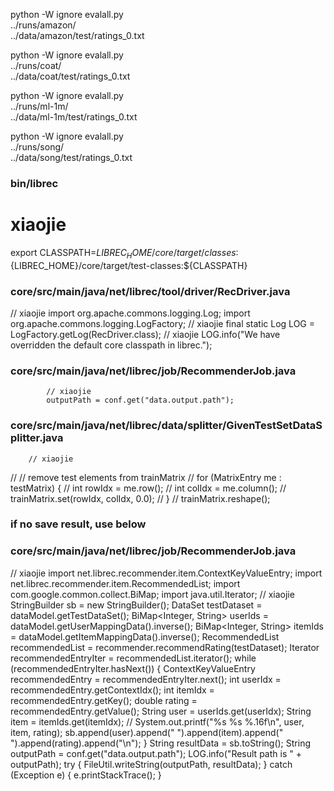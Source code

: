 python -W ignore evalall.py \
  ../runs/amazon/ \
  ../data/amazon/test/ratings_0.txt

python -W ignore evalall.py \
  ../runs/coat/ \
  ../data/coat/test/ratings_0.txt

python -W ignore evalall.py \
  ../runs/ml-1m/ \
  ../data/ml-1m/test/ratings_0.txt

python -W ignore evalall.py \
  ../runs/song/ \
  ../data/song/test/ratings_0.txt

### bin/librec
# xiaojie
export CLASSPATH=${LIBREC_HOME}/core/target/classes:${LIBREC_HOME}/core/target/test-classes:${CLASSPATH}


### core/src/main/java/net/librec/tool/driver/RecDriver.java
// xiaojie
import org.apache.commons.logging.Log;
import org.apache.commons.logging.LogFactory;
    // xiaojie
    final static Log LOG = LogFactory.getLog(RecDriver.class);
        // xiaojie
        LOG.info("We have overridden the default core classpath in librec.");


### core/src/main/java/net/librec/job/RecommenderJob.java
            // xiaojie
            outputPath = conf.get("data.output.path");


### core/src/main/java/net/librec/data/splitter/GivenTestSetDataSplitter.java
        // xiaojie
//        // remove test elements from trainMatrix
//        for (MatrixEntry me : testMatrix) {
//            int rowIdx = me.row();
//            int colIdx = me.column();
//            trainMatrix.set(rowIdx, colIdx, 0.0);
//        }
//        trainMatrix.reshape();

### if no save result, use below
### core/src/main/java/net/librec/job/RecommenderJob.java
// xiaojie
import net.librec.recommender.item.ContextKeyValueEntry;
import net.librec.recommender.item.RecommendedList;
import com.google.common.collect.BiMap;
import java.util.Iterator;
        // xiaojie
        StringBuilder sb = new StringBuilder();
        DataSet testDataset =  dataModel.getTestDataSet();
        BiMap<Integer, String> userIds = dataModel.getUserMappingData().inverse();
        BiMap<Integer, String> itemIds = dataModel.getItemMappingData().inverse();
        RecommendedList recommendedList = recommender.recommendRating(testDataset);
        Iterator<ContextKeyValueEntry> recommendedEntryIter = recommendedList.iterator();
        while (recommendedEntryIter.hasNext()) {
        	ContextKeyValueEntry recommendedEntry = recommendedEntryIter.next();
        	int userIdx = recommendedEntry.getContextIdx();
        	int itemIdx = recommendedEntry.getKey();
        	double rating = recommendedEntry.getValue();
        	String user = userIds.get(userIdx);
        	String item = itemIds.get(itemIdx);
//        	System.out.printf("%s %s %.16f\n", user, item, rating);
        	sb.append(user).append(" ").append(item).append(" ").append(rating).append("\n");
        }
        String resultData = sb.toString();
        String outputPath = conf.get("data.output.path");
        LOG.info("Result path is " + outputPath);
        try {
            FileUtil.writeString(outputPath, resultData);
        } catch (Exception e) {
            e.printStackTrace();
        }
